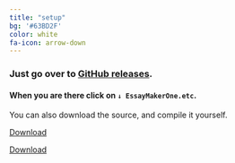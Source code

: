```yaml
---
title: "setup"
bg: '#63BD2F'
color: white
fa-icon: arrow-down
---
```


### Just go over to [GitHub releases](https://github.com/sargeant45/EssayMaker/releases/latest).

#### When you are there click on `↓ EssayMakerOne.etc`.

You can also download the source, and compile it yourself.

<a class="github-button" href="https://github.com/sargeant45/essaymaker/archive/master.zip" data-style="mega">Download</a>

<a class="github-button" href="https://github.com/sargeant45/EssayMaker/releases/download/v1.0.3/EssayMakerOne.v.1.0.3.zip" data-icon="octicon-cloud-download" data-style="mega">Download</a>

<script async defer id="github-bjs" src="https://buttons.github.io/buttons.js"></script>
